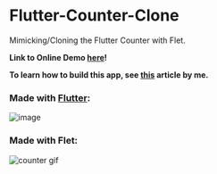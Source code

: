# Flutter-Counter-Clone

Mimicking/Cloning the Flutter Counter with Flet. 

**Link to Online Demo [here](https://flet-counter.pages.dev/)!**

**To learn how to build this app, see [this](https://betterprogramming.pub/rebuilding-the-flutter-counter-app-in-python-with-flet-53d4a2e29a65) article by me.** 

### Made with [Flutter](https://medium.com/flutter-community/flutter-understanding-counter-app-ca89de564170):

![image](https://user-images.githubusercontent.com/98978078/216826885-1351c95b-6a8b-4362-abdb-64f9808ef306.png)


### Made with Flet:

<!-- ![counter gif](https://user-images.githubusercontent.com/98978078/216826795-13e3dc81-52f9-4b85-b8dd-0897e2603a80.gif) -->

![counter gif](https://user-images.githubusercontent.com/98978078/217388830-55d30904-7bee-4b9d-a3b3-29ad22a95f82.gif)

